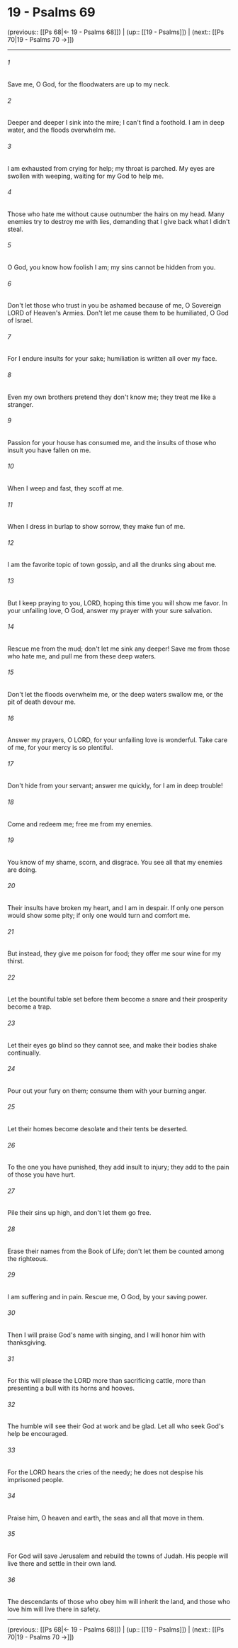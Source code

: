 # 19 - Psalms 69

(previous:: [[Ps 68|← 19 - Psalms 68]]) | (up:: [[19 - Psalms]]) | (next:: [[Ps 70|19 - Psalms 70 →]])

***


###### 1 
Save me, O God, for the floodwaters are up to my neck. 

###### 2 
Deeper and deeper I sink into the mire; I can't find a foothold. I am in deep water, and the floods overwhelm me. 

###### 3 
I am exhausted from crying for help; my throat is parched. My eyes are swollen with weeping, waiting for my God to help me. 

###### 4 
Those who hate me without cause outnumber the hairs on my head. Many enemies try to destroy me with lies, demanding that I give back what I didn't steal. 

###### 5 
O God, you know how foolish I am; my sins cannot be hidden from you. 

###### 6 
Don't let those who trust in you be ashamed because of me, O Sovereign LORD of Heaven's Armies. Don't let me cause them to be humiliated, O God of Israel. 

###### 7 
For I endure insults for your sake; humiliation is written all over my face. 

###### 8 
Even my own brothers pretend they don't know me; they treat me like a stranger. 

###### 9 
Passion for your house has consumed me, and the insults of those who insult you have fallen on me. 

###### 10 
When I weep and fast, they scoff at me. 

###### 11 
When I dress in burlap to show sorrow, they make fun of me. 

###### 12 
I am the favorite topic of town gossip, and all the drunks sing about me. 

###### 13 
But I keep praying to you, LORD, hoping this time you will show me favor. In your unfailing love, O God, answer my prayer with your sure salvation. 

###### 14 
Rescue me from the mud; don't let me sink any deeper! Save me from those who hate me, and pull me from these deep waters. 

###### 15 
Don't let the floods overwhelm me, or the deep waters swallow me, or the pit of death devour me. 

###### 16 
Answer my prayers, O LORD, for your unfailing love is wonderful. Take care of me, for your mercy is so plentiful. 

###### 17 
Don't hide from your servant; answer me quickly, for I am in deep trouble! 

###### 18 
Come and redeem me; free me from my enemies. 

###### 19 
You know of my shame, scorn, and disgrace. You see all that my enemies are doing. 

###### 20 
Their insults have broken my heart, and I am in despair. If only one person would show some pity; if only one would turn and comfort me. 

###### 21 
But instead, they give me poison for food; they offer me sour wine for my thirst. 

###### 22 
Let the bountiful table set before them become a snare and their prosperity become a trap. 

###### 23 
Let their eyes go blind so they cannot see, and make their bodies shake continually. 

###### 24 
Pour out your fury on them; consume them with your burning anger. 

###### 25 
Let their homes become desolate and their tents be deserted. 

###### 26 
To the one you have punished, they add insult to injury; they add to the pain of those you have hurt. 

###### 27 
Pile their sins up high, and don't let them go free. 

###### 28 
Erase their names from the Book of Life; don't let them be counted among the righteous. 

###### 29 
I am suffering and in pain. Rescue me, O God, by your saving power. 

###### 30 
Then I will praise God's name with singing, and I will honor him with thanksgiving. 

###### 31 
For this will please the LORD more than sacrificing cattle, more than presenting a bull with its horns and hooves. 

###### 32 
The humble will see their God at work and be glad. Let all who seek God's help be encouraged. 

###### 33 
For the LORD hears the cries of the needy; he does not despise his imprisoned people. 

###### 34 
Praise him, O heaven and earth, the seas and all that move in them. 

###### 35 
For God will save Jerusalem and rebuild the towns of Judah. His people will live there and settle in their own land. 

###### 36 
The descendants of those who obey him will inherit the land, and those who love him will live there in safety.

***

(previous:: [[Ps 68|← 19 - Psalms 68]]) | (up:: [[19 - Psalms]]) | (next:: [[Ps 70|19 - Psalms 70 →]])
